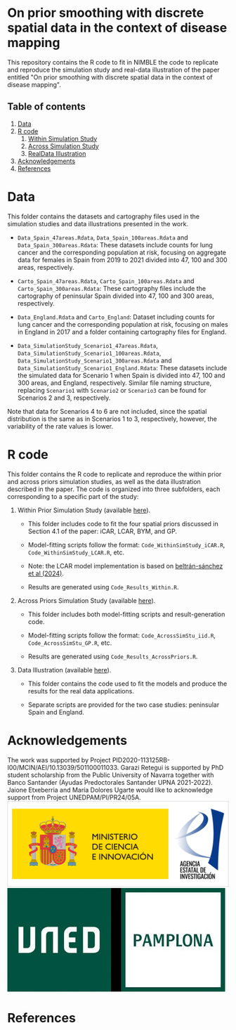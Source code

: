 
# On prior smoothing with discrete spatial data in the context of disease mapping

This repository contains the R code to fit in NIMBLE the code to replicate and reproduce the simulation study and real-data illustration of the paper entitled "On prior smoothing with discrete spatial data in the context of disease mapping".

## Table of contents

1.  [Data](#Data)
2.  [R code](#Rcode)
    1.  [Within Simulation Study](#WSS)
    2.  [Across Simulation Study](#ASS)
    3.  [RealData Illustration](#illus)
3.  [Acknowledgements](#Acknowledgements)
4.  [References](#Ref)

# Data <a name="Data"/>

This folder contains the datasets and cartography files used in the simulation studies and data illustrations presented in the work.

-   `Data_Spain_47areas.Rdata`, `Data_Spain_100areas.Rdata` and `Data_Spain_300areas.Rdata`: These datasets include counts for lung cancer and the corresponding population at risk, focusing on aggregate data for females in Spain from 2019 to 2021 divided into 47, 100 and 300 areas, respectively.

-   `Carto_Spain_47areas.Rdata`, `Carto_Spain_100areas.Rdata` and `Carto_Spain_300areas.Rdata`: These cartography files include the cartography of peninsular Spain divided into 47, 100 and 300 areas, respectively.

-   `Data_England.Rdata` and `Carto_England`: Dataset including counts for lung cancer and the corresponding population at risk, focusing on males in England in 2017 and a folder containing cartography files for England.

-   `Data_SimulationStudy_Scenario1_47areas.Rdata`, `Data_SimulationStudy_Scenario1_100areas.Rdata`, `Data_SimulationStudy_Scenario1_300areas.Rdata` and `Data_SimulationStudy_Scenario1_England.Rdata`: These datasets include the simulated data for Scenario 1 when Spain is divided into 47, 100 and 300 areas, and England, respectively. Similar file naming structure, replacing `Scenario1` with `Scenario2` or `Scenario3` can be found for Scenarios 2 and 3, respectively.

Note that data for Scenarios 4 to 6 are not included, since the spatial distribution is the same as in Scenarios 1 to 3, respectively, however, the variability of the rate values is lower.

# R code <a name="Rcode"/>

This folder contains the R code to replicate and reproduce the within prior and across priors simulation studies, as well as the data illustration described in the paper. The code is organized into three subfolders, each corresponding to a specific part of the study:

1.  Within Prior Simulation Study (available [here](https://github.com/spatialstatisticsupna/Prior_Smoothing/tree/main/R/Within_SimulationStudy)). <a name="WSS"/>

    -   This folder includes code to fit the four spatial priors discussed in Section 4.1 of the paper: iCAR, LCAR, BYM, and GP.

    -   Model-fitting scripts follow the format: `Code_WithinSimStudy_iCAR.R`, `Code_WithinSimStudy_LCAR.R`, etc.

    -   Note: the LCAR model implementation is based on [beltrán-sánchez et al (2024)](https://doi.org/10.1002/sim.10166).

    -   Results are generated using `Code_Results_Within.R`.
  

2.   Across Priors Simulation Study (available [here](https://github.com/spatialstatisticsupna/Prior_Smoothing/tree/main/R/Across_SimulationStudy)). <a name="Ass"/>

        - This folder includes both model-fitting scripts and result-generation code.
  
       - Model-fitting scripts follow the format: `Code_AcrossSimStu_iid.R`, `Code_AcrossSimStu_GP.R`, etc.
  
       - Results are generated using `Code_Results_AcrossPriors.R`.


3.  Data Illustration (available [here](https://github.com/spatialstatisticsupna/Prior_Smoothing/tree/main/R/RealData_Illustration)). <a name="illus"/>

    -   This folder contains the code used to fit the models and produce the results for the real data applications.

    -   Separate scripts are provided for the two case studies: peninsular Spain and England.

# Acknowledgements <a name="Acknowledgements"/>

The work was supported by Project PID2020-113125RB-I00/MCIN/AEI/10.13039/501100011033. Garazi Retegui is supported by PhD student scholarship from the Public University of Navarra together with Banco Santander (Ayudas Predoctorales Santander UPNA 2021-2022). Jaione Etxeberria and María Dolores Ugarte would like to acknowledge support from Project UNEDPAM/PI/PR24/05A. ![plot](https://github.com/spatialstatisticsupna/Prior_Smoothing/blob/main/micin-aei.jpg) ![plot](https://github.com/spatialstatisticsupna/Prior_Smoothing/blob/main/UNED_Pamplona_2023.jpg)

# References <a name="Ref"/>

